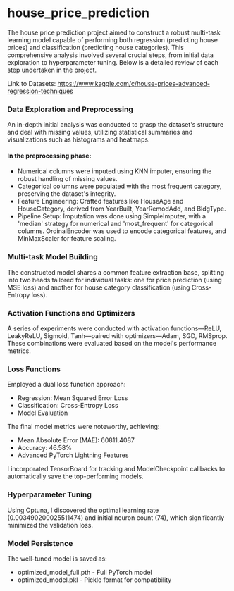 # house_price_prediction

The house price prediction project aimed to construct a robust multi-task learning model capable of performing both regression (predicting house prices) and classification (predicting house categories). This comprehensive analysis involved several crucial steps, from initial data exploration to hyperparameter tuning. Below is a detailed review of each step undertaken in the project.

Link to Datasets: https://www.kaggle.com/c/house-prices-advanced-regression-techniques

### Data Exploration and Preprocessing

An in-depth initial analysis was conducted to grasp the dataset's structure and deal with missing values, utilizing statistical summaries and visualizations such as histograms and heatmaps.

#### In the preprocessing phase:

- Numerical columns were imputed using KNN imputer, ensuring the robust handling of missing values.
- Categorical columns were populated with the most frequent category, preserving the dataset's integrity.
- Feature Engineering: Crafted features like HouseAge and HouseCategory, derived from YearBuilt, YearRemodAdd, and BldgType.
- Pipeline Setup: Imputation was done using SimpleImputer, with a 'median' strategy for numerical and 'most_frequent' for categorical columns. OrdinalEncoder was used to encode categorical features, and MinMaxScaler for feature scaling.

### Multi-task Model Building

The constructed model shares a common feature extraction base, splitting into two heads tailored for individual tasks: one for price prediction (using MSE loss) and another for house category classification (using Cross-Entropy loss).

### Activation Functions and Optimizers

A series of experiments were conducted with activation functions—ReLU, LeakyReLU, Sigmoid, Tanh—paired with optimizers—Adam, SGD, RMSprop. These combinations were evaluated based on the model's performance metrics.

### Loss Functions

Employed a dual loss function approach:

- Regression: Mean Squared Error Loss
- Classification: Cross-Entropy Loss
- Model Evaluation

The final model metrics were noteworthy, achieving:

- Mean Absolute Error (MAE): 60811.4087
- Accuracy: 46.58%
- Advanced PyTorch Lightning Features

I incorporated TensorBoard for tracking and ModelCheckpoint callbacks to automatically save the top-performing models.

### Hyperparameter Tuning

Using Optuna, I discovered the optimal learning rate (0.003490200025511474) and initial neuron count (74), which significantly minimized the validation loss.

### Model Persistence

The well-tuned model is saved as:

- optimized_model_full.pth - Full PyTorch model
- optimized_model.pkl - Pickle format for compatibility
